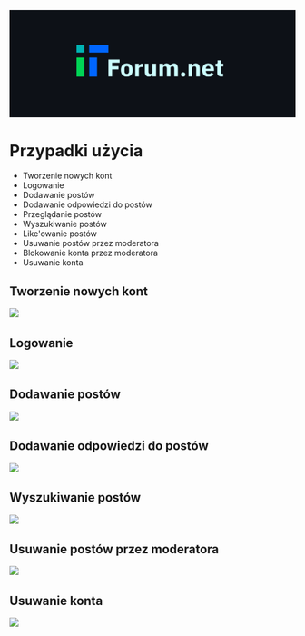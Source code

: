 ![](zasoby/logo.svg)

# Przypadki użycia

* Tworzenie nowych kont
* Logowanie
* Dodawanie postów
* Dodawanie odpowiedzi do postów
* Przeglądanie postów
* Wyszukiwanie postów
* Like'owanie postów
* Usuwanie postów przez moderatora
* Blokowanie konta przez moderatora
* Usuwanie konta

## Tworzenie nowych kont
![](zasoby/przypadki-użycia/rejestracja.svg)

## Logowanie
![](zasoby/przypadki-użycia/logowanie.svg)

## Dodawanie postów
![](zasoby/przypadki-użycia/dodawanie-postu.svg)

## Dodawanie odpowiedzi do postów
![](zasoby/przypadki-użycia/odpowiedzi.svg)

## Wyszukiwanie postów
![](zasoby/przypadki-użycia/wyszukiwanie.svg)

## Usuwanie postów przez moderatora
![](zasoby/przypadki-użycia/usuwanie-postu.svg)

## Usuwanie konta
![](zasoby/przypadki-użycia/usuwanie-konta.svg)